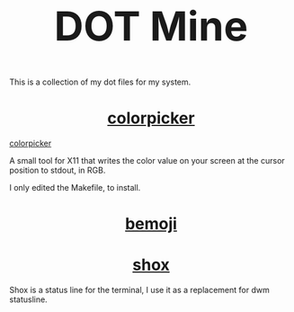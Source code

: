 <h1 align="center" style="font-size:72px">DOT Mine</h1>

This is a collection of my dot files for my system.


<h1 align="center"><a href="https://github.com/Ancurio/colorpicker">colorpicker</a></h1>

[colorpicker](https://github.com/Ancurio/colorpicker)

A small tool for X11 that writes the color value on
your screen at the cursor position to stdout, in RGB.

I only edited the Makefile, to install.


<h1 align="center"><a href="https://github.com/marty-oehme/bemoji">bemoji</a><br /></h1>


<h1 align="center"><a href="https://github.com/liamg/shox">shox</a></h1>

Shox is a status line for the terminal, I use it as a replacement for dwm
statusline.
